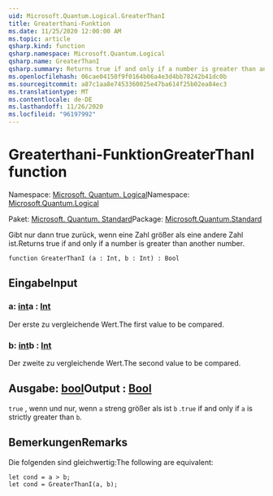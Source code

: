 ```yaml
---
uid: Microsoft.Quantum.Logical.GreaterThanI
title: Greaterthani-Funktion
ms.date: 11/25/2020 12:00:00 AM
ms.topic: article
qsharp.kind: function
qsharp.namespace: Microsoft.Quantum.Logical
qsharp.name: GreaterThanI
qsharp.summary: Returns true if and only if a number is greater than another number.
ms.openlocfilehash: 06cae04150f9f0164b06a4e3d4bb78242b41dc0b
ms.sourcegitcommit: a87c1aa8e7453360025e47ba614f25b02ea84ec3
ms.translationtype: MT
ms.contentlocale: de-DE
ms.lasthandoff: 11/26/2020
ms.locfileid: "96197992"
---
```

# <a name="greaterthani-function"></a><span data-ttu-id="bce34-102">Greaterthani-Funktion</span><span class="sxs-lookup"><span data-stu-id="bce34-102">GreaterThanI function</span></span>

<span data-ttu-id="bce34-103">Namespace: [Microsoft. Quantum. Logical](xref:Microsoft.Quantum.Logical)</span><span class="sxs-lookup"><span data-stu-id="bce34-103">Namespace: [Microsoft.Quantum.Logical](xref:Microsoft.Quantum.Logical)</span></span>

<span data-ttu-id="bce34-104">Paket: [Microsoft. Quantum. Standard](https://nuget.org/packages/Microsoft.Quantum.Standard)</span><span class="sxs-lookup"><span data-stu-id="bce34-104">Package: [Microsoft.Quantum.Standard](https://nuget.org/packages/Microsoft.Quantum.Standard)</span></span>


<span data-ttu-id="bce34-105">Gibt nur dann true zurück, wenn eine Zahl größer als eine andere Zahl ist.</span><span class="sxs-lookup"><span data-stu-id="bce34-105">Returns true if and only if a number is greater than another number.</span></span>

```qsharp
function GreaterThanI (a : Int, b : Int) : Bool
```


## <a name="input"></a><span data-ttu-id="bce34-106">Eingabe</span><span class="sxs-lookup"><span data-stu-id="bce34-106">Input</span></span>

### <a name="a--int"></a><span data-ttu-id="bce34-107">a: [int](xref:microsoft.quantum.lang-ref.int)</span><span class="sxs-lookup"><span data-stu-id="bce34-107">a : [Int](xref:microsoft.quantum.lang-ref.int)</span></span>

<span data-ttu-id="bce34-108">Der erste zu vergleichende Wert.</span><span class="sxs-lookup"><span data-stu-id="bce34-108">The first value to be compared.</span></span>


### <a name="b--int"></a><span data-ttu-id="bce34-109">b: [int](xref:microsoft.quantum.lang-ref.int)</span><span class="sxs-lookup"><span data-stu-id="bce34-109">b : [Int](xref:microsoft.quantum.lang-ref.int)</span></span>

<span data-ttu-id="bce34-110">Der zweite zu vergleichende Wert.</span><span class="sxs-lookup"><span data-stu-id="bce34-110">The second value to be compared.</span></span>



## <a name="output--bool"></a><span data-ttu-id="bce34-111">Ausgabe: [bool](xref:microsoft.quantum.lang-ref.bool)</span><span class="sxs-lookup"><span data-stu-id="bce34-111">Output : [Bool](xref:microsoft.quantum.lang-ref.bool)</span></span>

<span data-ttu-id="bce34-112">`true` , wenn und nur, wenn `a` streng größer als ist `b` .</span><span class="sxs-lookup"><span data-stu-id="bce34-112">`true` if and only if `a` is strictly greater than `b`.</span></span>

## <a name="remarks"></a><span data-ttu-id="bce34-113">Bemerkungen</span><span class="sxs-lookup"><span data-stu-id="bce34-113">Remarks</span></span>

<span data-ttu-id="bce34-114">Die folgenden sind gleichwertig:</span><span class="sxs-lookup"><span data-stu-id="bce34-114">The following are equivalent:</span></span>

```Q#
let cond = a > b;
let cond = GreaterThanI(a, b);
```
